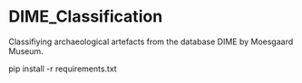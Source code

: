 # DIME_Classification
Classifiying archaeological artefacts from the database DIME by Moesgaard Museum.

pip install -r requirements.txt

